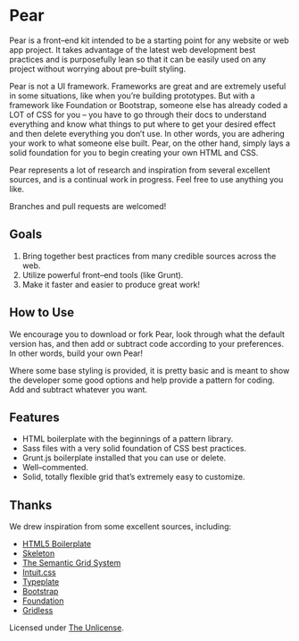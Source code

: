 # Pear
Pear is a front–end kit intended to be a starting point for any website or web app project. It takes advantage of the latest web development best practices and is purposefully lean so that it can be easily used on any project without worrying about pre–built styling.

Pear is not a UI framework. Frameworks are great and are extremely useful in some situations, like when you’re building prototypes. But with a framework like Foundation or Bootstrap, someone else has already coded a LOT of CSS for you – you have to go through their docs to understand everything and know what things to put where to get your desired effect and then delete everything you don’t use. In other words, you are adhering your work to what someone else built. Pear, on the other hand, simply lays a solid foundation for you to begin creating your own HTML and CSS. 

Pear represents a lot of research and inspiration from several excellent sources, and is a continual work in progress. Feel free to use anything you like.

Branches and pull requests are welcomed!

## Goals
1. Bring together best practices from many credible sources across the web.
2. Utilize powerful front–end tools (like Grunt).
3. Make it faster and easier to produce great work!

## How to Use
We encourage you to download or fork Pear, look through what the default version has, and then add or subtract code according to your preferences. In other words, build your own Pear!

Where some base styling is provided, it is pretty basic and is meant to show the developer some good options and help provide a pattern for coding. Add and subtract whatever you want.

## Features
- HTML boilerplate with the beginnings of a pattern library.
- Sass files with a very solid foundation of CSS best practices.
- Grunt.js boilerplate installed that you can use or delete.
- Well–commented.
- Solid, totally flexible grid that’s extremely easy to customize.

## Thanks
We drew inspiration from some excellent sources, including:
- [HTML5 Boilerplate](https://github.com/h5bp/html5-boilerplate)
- [Skeleton](https://github.com/dhg/Skeleton)
- [The Semantic Grid System](https://github.com/twigkit/semantic.gs)
- [Intuit.css](http://inuitcss.com/) 
- [Typeplate](http://typeplate.com/)
- [Bootstrap](http://getbootstrap.com/)
- [Foundation](http://foundation.zurb.com/index.html)
- [Gridless](http://thatcoolguy.github.io/gridless-boilerplate/)

Licensed under [The Unlicense](http://unlicense.org/).